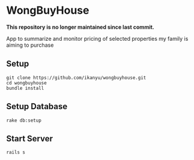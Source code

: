 # WongBuyHouse
**This repository is no longer maintained since last commit.**

App to summarize and monitor pricing of selected properties my family is aiming to purchase

## Setup
```
git clone https://github.com/ikanyu/wongbuyhouse.git
cd wongbuyhouse
bundle install
```

## Setup Database
```
rake db:setup
```

## Start Server
```
rails s
```
